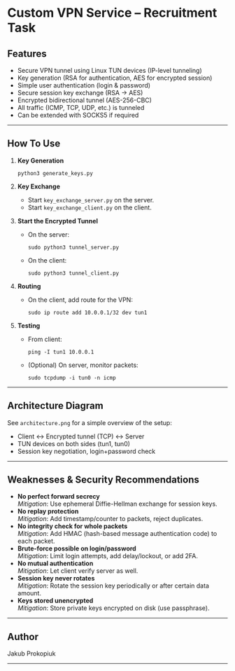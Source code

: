 # Custom VPN Service – Recruitment Task

## Features

- Secure VPN tunnel using Linux TUN devices (IP-level tunneling)
- Key generation (RSA for authentication, AES for encrypted session)
- Simple user authentication (login & password)
- Secure session key exchange (RSA → AES)
- Encrypted bidirectional tunnel (AES-256-CBC)
- All traffic (ICMP, TCP, UDP, etc.) is tunneled
- Can be extended with SOCKS5 if required

---

## How To Use

1. **Key Generation**
    ```
    python3 generate_keys.py
    ```

2. **Key Exchange**
    - Start `key_exchange_server.py` on the server.
    - Start `key_exchange_client.py` on the client.

3. **Start the Encrypted Tunnel**
    - On the server:
        ```
        sudo python3 tunnel_server.py
        ```
    - On the client:
        ```
        sudo python3 tunnel_client.py
        ```

4. **Routing**
    - On the client, add route for the VPN:
        ```
        sudo ip route add 10.0.0.1/32 dev tun1
        ```

5. **Testing**
    - From client:
        ```
        ping -I tun1 10.0.0.1
        ```
    - (Optional) On server, monitor packets:
        ```
        sudo tcpdump -i tun0 -n icmp
        ```

---

## Architecture Diagram

See `architecture.png` for a simple overview of the setup:
- Client ↔ Encrypted tunnel (TCP) ↔ Server
- TUN devices on both sides (tun1, tun0)
- Session key negotiation, login+password check

---

## Weaknesses & Security Recommendations

- **No perfect forward secrecy**  
  *Mitigation*: Use ephemeral Diffie-Hellman exchange for session keys.
- **No replay protection**  
  *Mitigation*: Add timestamp/counter to packets, reject duplicates.
- **No integrity check for whole packets**  
  *Mitigation*: Add HMAC (hash-based message authentication code) to each packet.
- **Brute-force possible on login/password**  
  *Mitigation*: Limit login attempts, add delay/lockout, or add 2FA.
- **No mutual authentication**  
  *Mitigation*: Let client verify server as well.
- **Session key never rotates**  
  *Mitigation*: Rotate the session key periodically or after certain data amount.
- **Keys stored unencrypted**  
  *Mitigation*: Store private keys encrypted on disk (use passphrase).

---

## Author

Jakub Prokopiuk

---
